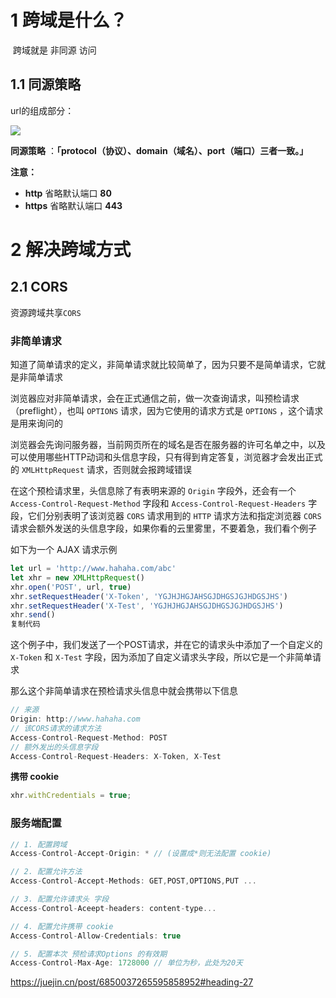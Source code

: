 # 1 跨域是什么？

​		跨域就是 非同源 访问

## 1.1 同源策略

url的组成部分：

![](https://user-gold-cdn.xitu.io/2020/4/13/1717441c9498fb98?imageView2/0/w/1280/h/960/format/webp/ignore-error/1)



**同源策略** ：**「protocol（协议）、domain（域名）、port（端口）三者一致。」**



**注意：**

- **http** 省略默认端口 **80**
- **https** 省略默认端口 **443**



# 2 解决跨域方式

## 2.1 CORS

资源跨域共享`CORS`



### 非简单请求

知道了简单请求的定义，非简单请求就比较简单了，因为只要不是简单请求，它就是非简单请求

浏览器应对非简单请求，会在正式通信之前，做一次查询请求，叫预检请求（preflight），也叫 `OPTIONS` 请求，因为它使用的请求方式是 `OPTIONS` ，这个请求是用来询问的

浏览器会先询问服务器，当前网页所在的域名是否在服务器的许可名单之中，以及可以使用哪些HTTP动词和头信息字段，只有得到肯定答复，浏览器才会发出正式的 `XMLHttpRequest` 请求，否则就会报跨域错误

在这个预检请求里，头信息除了有表明来源的 `Origin` 字段外，还会有一个 `Access-Control-Request-Method` 字段和 `Access-Control-Request-Headers` 字段，它们分别表明了该浏览器 `CORS` 请求用到的 `HTTP` 请求方法和指定浏览器 `CORS` 请求会额外发送的头信息字段，如果你看的云里雾里，不要着急，我们看个例子

如下为一个 AJAX 请求示例

```javascript
let url = 'http://www.hahaha.com/abc'
let xhr = new XMLHttpRequest()
xhr.open('POST', url, true)
xhr.setRequestHeader('X-Token', 'YGJHJHGJAHSGJDHGSJGJHDGSJHS')
xhr.setRequestHeader('X-Test', 'YGJHJHGJAHSGJDHGSJGJHDGSJHS')
xhr.send()
复制代码
```

这个例子中，我们发送了一个POST请求，并在它的请求头中添加了一个自定义的 `X-Token` 和 `X-Test` 字段，因为添加了自定义请求头字段，所以它是一个非简单请求

那么这个非简单请求在预检请求头信息中就会携带以下信息

```javascript
// 来源
Origin: http://www.hahaha.com
// 该CORS请求的请求方法
Access-Control-Request-Method: POST
// 额外发出的头信息字段
Access-Control-Request-Headers: X-Token, X-Test
```

 **携带 cookie**

```javascript
xhr.withCredentials = true;
```



### 服务端配置



```javascript
// 1. 配置跨域
Access-Control-Accept-Origin: * // (设置成*则无法配置 cookie)

// 2. 配置允许方法
Access-Control-Accept-Methods: GET,POST,OPTIONS,PUT ...

// 3. 配置允许请求头 字段
Access-Control-Aceept-headers: content-type...

// 4. 配置允许携带 cookie
Access-Control-Allow-Credentials: true

// 5. 配置本次 预检请求Options 的有效期
Access-Control-Max-Age: 1728000 // 单位为秒，此处为20天
```



https://juejin.cn/post/6850037265595858952#heading-27